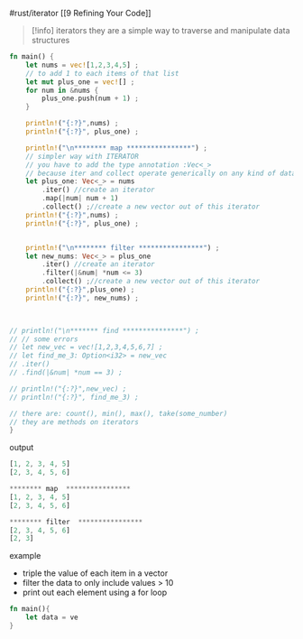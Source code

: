 #rust/iterator 
[[9 Refining Your Code]]

>[!info] iterators
>they are a simple way to traverse and manipulate data structures

```rust
fn main() {
	let nums = vec![1,2,3,4,5] ;
	// to add 1 to each items of that list
	let mut plus_one = vec![] ;
	for num in &nums {
		plus_one.push(num + 1) ;
	}

	println!("{:?}",nums) ;
	println!("{:?}", plus_one) ;

	println!("\n******** map ****************") ;
	// simpler way with ITERATOR
	// you have to add the type annotation :Vec<_>
	// because iter and collect operate generically on any kind of data
	let plus_one: Vec<_> = nums
		.iter() //create an iterator
		.map(|num| num + 1)
		.collect() ;//create a new vector out of this iterator
	println!("{:?}",nums) ;
	println!("{:?}", plus_one) ;


	println!("\n******** filter ****************") ;
	let new_nums: Vec<_> = plus_one
		.iter() //create an iterator
		.filter(|&num| *num <= 3)
		.collect() ;//create a new vector out of this iterator
	println!("{:?}",plus_one) ;
	println!("{:?}", new_nums) ;

  

// println!("\n******* find ***************") ;
// // some errors
// let new_vec = vec![1,2,3,4,5,6,7] ;
// let find_me_3: Option<i32> = new_vec
// .iter()
// .find(|&num| *num == 3) ;

// println!("{:?}",new_vec) ;
// println!("{:?}", find_me_3) ;

// there are: count(), min(), max(), take(some_number)
// they are methods on iterators
}
```

output
```rust
[1, 2, 3, 4, 5]
[2, 3, 4, 5, 6]

******** map  ****************
[1, 2, 3, 4, 5]
[2, 3, 4, 5, 6]

******** filter  ****************
[2, 3, 4, 5, 6]
[2, 3]
```


example
- triple the value of each item in a vector
- filter the data to only include values > 10
- print out each element using a for loop

```rust
fn main(){
	let data = ve
}
```













